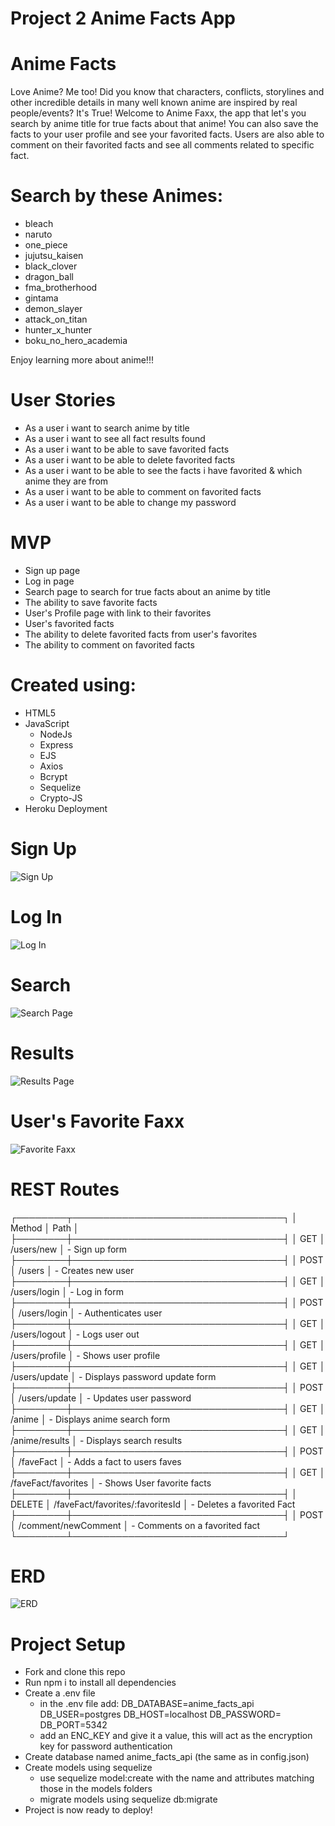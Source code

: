 # Project 2 Anime Facts App

# Anime Facts
Love Anime? Me too! Did you know that characters, conflicts, storylines and other incredible details in many well known anime are inspired by real people/events? It's True! Welcome to Anime Faxx, the app that let's you search by anime title for true facts about that anime! You can also save the facts to your user profile and see your favorited facts. Users are also able to comment on their favorited facts and see all comments related to specific fact. 

# Search by these Animes: 
- bleach 
- naruto 
- one_piece 
- jujutsu_kaisen 
- black_clover 
- dragon_ball
- fma_brotherhood
- gintama
- demon_slayer
- attack_on_titan
- hunter_x_hunter
- boku_no_hero_academia

Enjoy learning more about anime!!!

# User Stories
- As a user i want to search anime by title
- As a user i want to see all fact results found 
- As a user i want to be able to save favorited facts
- As a user i want to be able to delete favorited facts
- As a user i want to be able to see the facts i have favorited & which anime they are from
- As a user i want to be able to comment on favorited facts
- As a user i want to be able to change my password

# MVP
- Sign up page
- Log in page
- Search page to search for true facts about an anime by title
- The ability to save favorite facts
- User's Profile page with link to their favorites
- User's favorited facts
- The ability to delete favorited facts from user's favorites
- The ability to comment on favorited facts

# Created using:
- HTML5
- JavaScript
    - NodeJs
    - Express
    - EJS
    - Axios
    - Bcrypt
    - Sequelize
    - Crypto-JS
- Heroku Deployment

# Sign Up
![Sign Up](./imgs/animefaxxSignup.jpeg)

# Log In
![Log In](./imgs/animefaxxLogin.jpeg)

# Search
![Search Page](./imgs/animefaxxSearch.jpeg)

# Results
![Results Page](./imgs/animefaxxResults.jpeg)

# User's Favorite Faxx
![Favorite Faxx](./imgs/animefaxxFavs.jpeg)

# REST Routes
┌────────┬──────────────────────────────────┐
│ Method │ Path                             │
├────────┼──────────────────────────────────┤
│ GET    │ /users/new                       │ - Sign up form
├────────┼──────────────────────────────────┤
│ POST   │ /users                           │ - Creates new user
├────────┼──────────────────────────────────┤
│ GET    │ /users/login                     │ - Log in form
├────────┼──────────────────────────────────┤
│ POST   │ /users/login                     │ - Authenticates user
├────────┼──────────────────────────────────┤
│ GET    │ /users/logout                    │ - Logs user out
├────────┼──────────────────────────────────┤
│ GET    │ /users/profile                   │ - Shows user profile
├────────┼──────────────────────────────────┤
│ GET    │ /users/update                    │ - Displays password update form
├────────┼──────────────────────────────────┤
│ POST   │ /users/update                    │ - Updates user password
├────────┼──────────────────────────────────┤
│ GET    │ /anime                           │ - Displays anime search form
├────────┼──────────────────────────────────┤
│ GET    │ /anime/results                   │ - Displays search results
├────────┼──────────────────────────────────┤
│ POST   │ /faveFact                        │ - Adds a fact to users faves
├────────┼──────────────────────────────────┤
│ GET    │ /faveFact/favorites              │ - Shows User favorite facts
├────────┼──────────────────────────────────┤
│ DELETE │ /faveFact/favorites/:favoritesId │ - Deletes a favorited Fact
├────────┼──────────────────────────────────┤
│ POST   │ /comment/newComment              │ - Comments on a favorited fact
└────────┴──────────────────────────────────┘

# ERD

![ERD](./imgs/erd1.png)

# Project Setup
- Fork and clone this repo
- Run npm i to install all dependencies
- Create a .env file
    - in the .env file add:
        DB_DATABASE=anime_facts_api
        DB_USER=postgres
        DB_HOST=localhost
        DB_PASSWORD=
        DB_PORT=5342
    - add an ENC_KEY and give it a value, this will act as the encryption key for password authentication
- Create database named anime_facts_api (the same as in config.json)
- Create models using sequelize
    - use sequelize model:create with the name and attributes matching those in the models folders
    - migrate models using sequelize db:migrate
- Project is now ready to deploy!